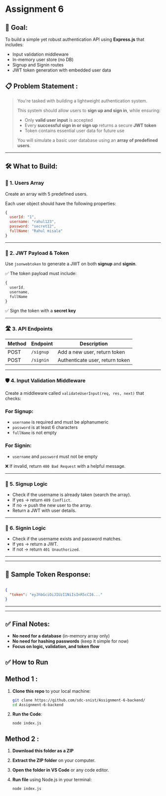 
# Assignment 6

## 🎯 Goal:

To build a simple yet robust authentication API using **Express.js** that includes:

- Input validation middleware
- In-memory user store (no DB)
- Signup and Signin routes
- JWT token generation with embedded user data

## 📋 Problem Statement :

> You're tasked with building a lightweight authentication system.
> 
> 
> This system should allow users to **sign up and sign in**, while ensuring:
> 
> - Only **valid user input** is accepted
> - Every **successful sign in or sign up** returns a secure **JWT token**
> - Token contains essential user data for future use
> 
> You will simulate a basic user database using an **array of predefined users**.
> 

---

## 🛠️ What to Build:

### 🧾 1. **Users Array**

Create an array with 5 predefined users.

Each user object should have the following properties:

```jsx
{
  userId: "1",
  username: "rahul123",
  password: "secret12",
  fullName: "Rahul misala"
}

```

---

### 🔐 2. **JWT Payload & Token**

Use `jsonwebtoken` to generate a JWT on both **signup** and **signin**.

✅ The token payload must include:

```jsx
{
  userId,
  username,
  fullName
}
```

✅ Sign the token with a **secret key**

---

### 🛣️ 3. **API Endpoints**

| Method | Endpoint | Description |
| --- | --- | --- |
| POST | `/signup` | Add a new user, return token |
| POST | `/signin` | Authenticate user, return token |

---

### 🛡️ 4. **Input Validation Middleware**

Create a middleware called `validateUserInput(req, res, next)` that checks:

### For Signup:

- `username` is required and must be alphanumeric
- `password` is at least 6 characters
- `fullName` is not empty

### For Signin:

- `username` and `password` must not be empty

❌ If invalid, return `400 Bad Request` with a helpful message.

---

### 🔁 5. **Signup Logic**

- Check if the username is already taken (search the array).
- If yes → return `409 Conflict`.
- If no → push the new user to the array.
- Return a JWT with user details.

---

### 🔁 6. **Signin Logic**

- Check if the username exists and password matches.
- If yes → return a JWT.
- If not → return `401 Unauthorized`.

---

---

## 📌 Sample Token Response:

```json

{
  "token": "eyJhbGciOiJIUzI1NiIsInR5cCI6..."
}

```

---

---


## ✅ Final Notes:

- **No need for a database** (in-memory array only)
- **No need for hashing passwords** (keep it simple for now)
- **Focus on logic, validation, and token flow**
## ✅ How to Run

## Method 1 :

1. **Clone this repo** to your local machine:
   ```bash
   git clone https://github.com/sdc-snist/Assignment-6-backend/
   cd Assignment-6-backend
2. **Run the Code**:
   ```bash
   node index.js
## Method 2 :

1. **Download this folder as a ZIP** 

2. **Extract the ZIP folder** on your computer.

3. **Open the folder in VS Code** or any code editor.

4. **Run file** using Node.js in your terminal:
   ```bash
   node index.js
